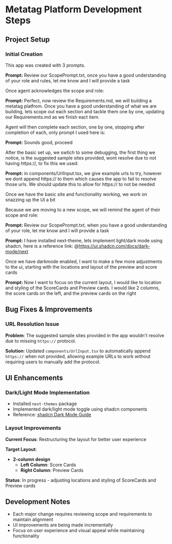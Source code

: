 # Metatag Platform Development Steps

## Project Setup

### Initial Creation
This app was created with 3 prompts. 

**Prompt:**
Review our ScopePrompt.txt, once you have a good understanding of your role and rules, let me know and I will provide a task

Once agent acknowledges the scope and role:

**Prompt:**
Perfect, now review the Requirements.md, we will building a metatag platfrom. Once you have a good understanding of what we are building, lets scope out each section and tackle them one by one, updating our Requirements.md as we finish eact item. 

Agent will then complete each section, one by one, stopping after completion of each, only prompt I used here is:

**Prompt:**
Sounds good, proceed


After the basic set up, we swtich to some debugging, the first thing we notice, is the suggested sample sites provided, wont resolve due to not having https://, to fix this we used: 

**Prompt:**
in components/UrlInput.tsx, we give example urls to try, however we dont append https:// to them which causes the app to fail to resolve those urls. We should update this to allow for https:// to not be needed

Once we have the basic site and functionality working, we work on snazzing up the UI a bit

Because we are moving to a new scope, we will remind the agent of their scope and role:

**Prompt:**
Review our ScopePrompt.txt, when you have a good understanding of your role, let me know and I will provide a task

**Prompt:**
I have installed next-theme, lets implement light/dark mode using shadcn, here is a reference link: @https://ui.shadcn.com/docs/dark-mode/next 

Once we have darkmode enabled, I want to make a few more adjustments to the ui, starting with the locations and layout of the preview and score cards

**Prompt:**
Now I want to focus on the current layout, I would like to location and styling of the ScoreCards and Preview cards. I would like 2 columns, the score cards on the left, and the preview cards on the right

## Bug Fixes & Improvements

### URL Resolution Issue
**Problem**: The suggested sample sites provided in the app wouldn't resolve due to missing `https://` protocol.

**Solution**: Updated `components/UrlInput.tsx` to automatically append `https://` when not provided, allowing example URLs to work without requiring users to manually add the protocol.

## UI Enhancements

### Dark/Light Mode Implementation
- Installed `next-themes` package
- Implemented dark/light mode toggle using shadcn components
- Reference: [shadcn Dark Mode Guide](https://ui.shadcn.com/docs/dark-mode/next)

### Layout Improvements
**Current Focus**: Restructuring the layout for better user experience

**Target Layout**:
- **2-column design**
  - **Left Column**: Score Cards
  - **Right Column**: Preview Cards

**Status**: In progress - adjusting locations and styling of ScoreCards and Preview cards

## Development Notes
- Each major change requires reviewing scope and requirements to maintain alignment
- UI improvements are being made incrementally
- Focus on user experience and visual appeal while maintaining functionality